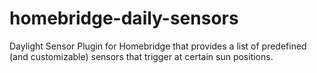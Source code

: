 # homebridge-daily-sensors
Daylight Sensor Plugin for Homebridge that provides a list of predefined (and customizable) sensors that trigger at certain sun positions.
